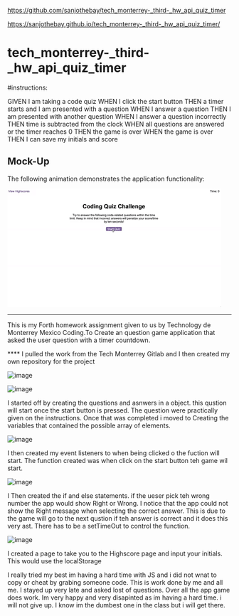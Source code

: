 https://github.com/sanjothebay/tech_monterrey-_third-_hw_api_quiz_timer

https://sanjothebay.github.io/tech_monterrey-_third-_hw_api_quiz_timer/

# tech_monterrey-_third-_hw_api_quiz_timer


#instructions:

GIVEN I am taking a code quiz
WHEN I click the start button
THEN a timer starts and I am presented with a question
WHEN I answer a question
THEN I am presented with another question
WHEN I answer a question incorrectly
THEN time is subtracted from the clock
WHEN all questions are answered or the timer reaches 0
THEN the game is over
WHEN the game is over
THEN I can save my initials and score



## Mock-Up

The following animation demonstrates the application functionality:

![code quiz](./Assets/04-web-apis-homework-demo.gif)

------------------------------------------------------------------------------------------------------------------------------------

This is my Forth homework assignment given to us by Technology de Monterrey Mexico Coding.To Create an question game application that
asked the user question with a timer countdown. 

**** I pulled the work from the Tech Monterrey Gitlab and I then created my own repository for the project

![image](https://user-images.githubusercontent.com/67298961/97094089-2f62e000-1617-11eb-8c31-c953e20ca119.png)

![image](https://user-images.githubusercontent.com/67298961/97094056-ca0eef00-1616-11eb-8506-24e955807480.png)

I started off by creating the questions and asnwers in a object. this qustion will start once the start button is pressed.
The question were practically given on the instructions. Once that was completed i moved to Creating the variables that contained the possible array of elements.

![image](https://user-images.githubusercontent.com/67298961/97094109-59b49d80-1617-11eb-8c6f-94fa332b995f.png)

I then created my event listeners to when being clicked o the fuction will start. 
The function created was when click on the start button teh game wil start. 

![image](https://user-images.githubusercontent.com/67298961/97094071-f4f94300-1616-11eb-953c-29052b4b42d6.png)

I Then created the if and else statements. if the ueser pick teh wrong number the app would show Right or Wrong. 
I notice that the app could not show the Right message when selecting the correct answer. This is due to the game will go to the next qustion if teh answer is correct and it does this very ast. There has to be a setTimeOut to control the function. 


![image](https://user-images.githubusercontent.com/67298961/97094314-95506700-1619-11eb-8ca8-50092e301a3e.png)

I created a page to take you to the Highscore page and input your initials. This would use the localStorage

I really tried my best im having a hard time with JS and i did not wnat to copy or cheat by grabing someone code. This is work done by me and all me. 
I stayed up very late and asked lost of questions. Over all the app game does work. Im very happy and very disapinted as im having a hard time. 
i will not give up. I know im the dumbest one in the class but i will get there. 


